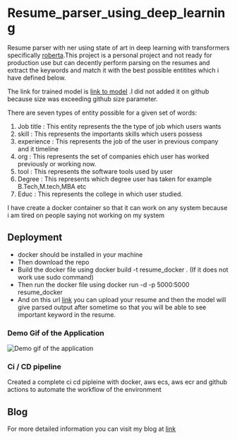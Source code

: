 # Resume_parser_using_deep_learning
Resume parser with ner using state of art in deep learning with transformers specifically [roberta](https://arxiv.org/abs/1907.11692).This project is a personal  project and not ready for production use but can decently perform parsing on the resumes and extract the keywords and match it with the best possible entitites which i have defined below.

The link for trained model is [link to model](https://www.dropbox.com/sh/22yw4b7jfk0edmp/AADsvQ9Gm9p0X0dsLgCQD8Z4a?dl=0)
.I did not added it on github because size was exceeding github size parameter.

There are seven types of entity possible for a given set of words:
1. Job title : This entity represents the the type of job which users wants
2. skill : This represents the importants skills which users possess
3. experience : This represents the job of the user in previous company and it timeline
4. org : This represents the set of companies ehich user has worked previously or working now.
5. tool : This represents the software tools used by user
6. Degree : This represents which degree user has taken for example B.Tech,M.tech,MBA etc
7. Educ : This represents the college in which user studied.

I have create a docker container so that it can work on any system because i am tired on people saying not working on my system

## Deployment
* docker should be installed in your machine
* Then download the repo
* Build the docker file using docker build -t resume_docker . (If it does not work use sudo command)
* Then run the docker file using docker run -d -p 5000:5000 resume_docker
* And on this  url [link](http://127.0.0.1:5000) you can upload your resume and then the model will give parsed output after sometime so that you will be able to see important keyword in the resume.

### Demo Gif of the Application
![Demo gif of the application](https://github.com/Shavakchauhan/Resume_parser_using_deep_learning/blob/main/demo_gif.gif)


### Ci / CD pipeline 
Created a complete ci cd pipleine with docker, aws ecs, aws ecr and github actions to automate the workflow of the environment


## Blog
For more detailed information you can visit my blog at [link](https://medium.com/@shavakchauhan27/resume-parser-using-deep-learning-with-roberta-a7426ae226e1)
